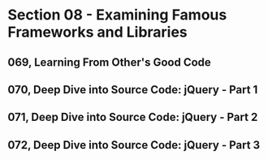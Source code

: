 # Section 08 - Examining Famous Frameworks and Libraries

## 069, Learning From Other's Good Code

## 070, Deep Dive into Source Code: jQuery - Part 1

## 071, Deep Dive into Source Code: jQuery - Part 2

## 072, Deep Dive into Source Code: jQuery - Part 3

